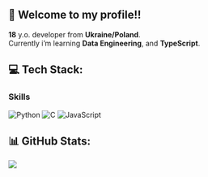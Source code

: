 ## 👋 Welcome to my profile!!
**18** y.o. developer from **Ukraine/Poland**.  
Currently i’m learning **Data Engineering**, and **TypeScript**.




## 💻 Tech Stack:
### **Skills**
![Python](https://img.shields.io/badge/python-3670A0?style=for-the-badge&logo=python&logoColor=ffdd54) 
![C](https://img.shields.io/badge/c-%2300599C.svg?style=for-the-badge&logo=c&logoColor=white) 
![JavaScript](https://img.shields.io/badge/javascript-%23323330.svg?style=for-the-badge&logo=javascript&logoColor=%23F7DF1E) 

## 📊 GitHub Stats:
![](https://github-readme-stats.vercel.app/api/top-langs/?username=NINEZERN&theme=nord&hide_border=true&include_all_commits=false&count_private=false&layout=compact)

